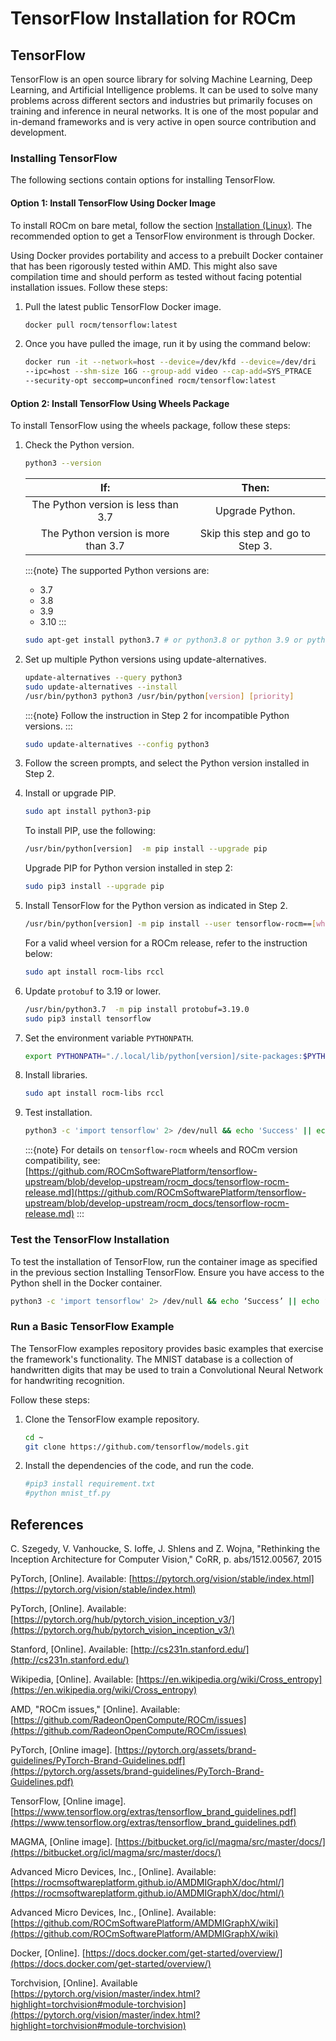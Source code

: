 # TensorFlow Installation for ROCm

## TensorFlow

TensorFlow is an open source library for solving Machine Learning,
Deep Learning, and Artificial Intelligence problems. It can be used to solve
many problems across different sectors and industries but primarily focuses on
training and inference in neural networks. It is one of the most popular and
in-demand frameworks and is very active in open source contribution and
development.

### Installing TensorFlow

The following sections contain options for installing TensorFlow.

#### Option 1: Install TensorFlow Using Docker Image

To install ROCm on bare metal, follow the section
[Installation (Linux)](../../deploy/linux/install.md). The recommended option to
get a TensorFlow environment is through Docker.

Using Docker provides portability and access to a prebuilt Docker container that
has been rigorously tested within AMD. This might also save compilation time and
should perform as tested without facing potential installation issues.
Follow these steps:

1. Pull the latest public TensorFlow Docker image.

   ```bash
   docker pull rocm/tensorflow:latest
   ```

2. Once you have pulled the image, run it by using the command below:

   ```bash
   docker run -it --network=host --device=/dev/kfd --device=/dev/dri
   --ipc=host --shm-size 16G --group-add video --cap-add=SYS_PTRACE
   --security-opt seccomp=unconfined rocm/tensorflow:latest
   ```

#### Option 2: Install TensorFlow Using Wheels Package

To install TensorFlow using the wheels package, follow these steps:

1. Check the Python version.

   ```bash
   python3 --version
   ```

   | If:                                 | Then:                            |
   |:-----------------------------------:|:--------------------------------:|
   | The Python version is less than 3.7 | Upgrade Python.                  |
   | The Python version is more than 3.7 | Skip this step and go to Step 3. |

   :::{note}
   The supported Python versions are:

   - 3.7
   - 3.8
   - 3.9
   - 3.10
   :::

   ```bash
   sudo apt-get install python3.7 # or python3.8 or python 3.9 or python 3.10
   ```

2. Set up multiple Python versions using update-alternatives.

   ```bash
   update-alternatives --query python3
   sudo update-alternatives --install
   /usr/bin/python3 python3 /usr/bin/python[version] [priority]
   ```

   :::{note}
   Follow the instruction in Step 2 for incompatible Python versions.
   :::

   ```bash
   sudo update-alternatives --config python3
   ```

3. Follow the screen prompts, and select the Python version installed in Step 2.

4. Install or upgrade PIP.

   ```bash
   sudo apt install python3-pip
   ```

   To install PIP, use the following:

   ```bash
   /usr/bin/python[version]  -m pip install --upgrade pip
   ```

   Upgrade PIP for Python version installed in step 2:

   ```bash
   sudo pip3 install --upgrade pip
   ```

5. Install TensorFlow for the Python version as indicated in Step 2.

   ```bash
   /usr/bin/python[version] -m pip install --user tensorflow-rocm==[wheel-version] --upgrade
   ```

   For a valid wheel version for a ROCm release, refer to the instruction below:

   ```bash
   sudo apt install rocm-libs rccl
   ```

6. Update `protobuf` to 3.19 or lower.

   ```bash
   /usr/bin/python3.7  -m pip install protobuf=3.19.0
   sudo pip3 install tensorflow
   ```

7. Set the environment variable `PYTHONPATH`.

   ```bash
   export PYTHONPATH="./.local/lib/python[version]/site-packages:$PYTHONPATH"  #Use same python version as in step 2
   ```

8. Install libraries.

   ```bash
   sudo apt install rocm-libs rccl
   ```

9. Test installation.

   ```bash
   python3 -c 'import tensorflow' 2> /dev/null && echo 'Success' || echo 'Failure'
   ```

   :::{note}
   For details on `tensorflow-rocm` wheels and ROCm version compatibility, see:
   [https://github.com/ROCmSoftwarePlatform/tensorflow-upstream/blob/develop-upstream/rocm_docs/tensorflow-rocm-release.md](https://github.com/ROCmSoftwarePlatform/tensorflow-upstream/blob/develop-upstream/rocm_docs/tensorflow-rocm-release.md)
   :::

### Test the TensorFlow Installation

To test the installation of TensorFlow, run the container image as specified in
the previous section Installing TensorFlow. Ensure you have access to the Python
shell in the Docker container.

```bash
python3 -c 'import tensorflow' 2> /dev/null && echo ‘Success’ || echo ‘Failure’
```

### Run a Basic TensorFlow Example

The TensorFlow examples repository provides basic examples that exercise the
framework's functionality. The MNIST database is a collection of handwritten
digits that may be used to train a Convolutional Neural Network for handwriting
recognition.

Follow these steps:

1. Clone the TensorFlow example repository.

   ```bash
   cd ~
   git clone https://github.com/tensorflow/models.git
   ```

2. Install the dependencies of the code, and run the code.

   ```bash
   #pip3 install requirement.txt
   #python mnist_tf.py
   ```

## References

C. Szegedy, V. Vanhoucke, S. Ioffe, J. Shlens and Z. Wojna, "Rethinking the Inception Architecture for Computer Vision," CoRR, p. abs/1512.00567, 2015

PyTorch, \[Online\]. Available: [https://pytorch.org/vision/stable/index.html](https://pytorch.org/vision/stable/index.html)

PyTorch, \[Online\]. Available: [https://pytorch.org/hub/pytorch_vision_inception_v3/](https://pytorch.org/hub/pytorch_vision_inception_v3/)

Stanford, \[Online\]. Available: [http://cs231n.stanford.edu/](http://cs231n.stanford.edu/)

Wikipedia, \[Online\]. Available: [https://en.wikipedia.org/wiki/Cross_entropy](https://en.wikipedia.org/wiki/Cross_entropy)

AMD, "ROCm issues," \[Online\]. Available: [https://github.com/RadeonOpenCompute/ROCm/issues](https://github.com/RadeonOpenCompute/ROCm/issues)

PyTorch, \[Online image\]. [https://pytorch.org/assets/brand-guidelines/PyTorch-Brand-Guidelines.pdf](https://pytorch.org/assets/brand-guidelines/PyTorch-Brand-Guidelines.pdf)

TensorFlow, \[Online image\]. [https://www.tensorflow.org/extras/tensorflow_brand_guidelines.pdf](https://www.tensorflow.org/extras/tensorflow_brand_guidelines.pdf)

MAGMA, \[Online image\]. [https://bitbucket.org/icl/magma/src/master/docs/](https://bitbucket.org/icl/magma/src/master/docs/)

Advanced Micro Devices, Inc., \[Online\]. Available: [https://rocmsoftwareplatform.github.io/AMDMIGraphX/doc/html/](https://rocmsoftwareplatform.github.io/AMDMIGraphX/doc/html/)

Advanced Micro Devices, Inc., \[Online\]. Available: [https://github.com/ROCmSoftwarePlatform/AMDMIGraphX/wiki](https://github.com/ROCmSoftwarePlatform/AMDMIGraphX/wiki)

Docker, \[Online\]. [https://docs.docker.com/get-started/overview/](https://docs.docker.com/get-started/overview/)

Torchvision, \[Online\]. Available [https://pytorch.org/vision/master/index.html?highlight=torchvision#module-torchvision](https://pytorch.org/vision/master/index.html?highlight=torchvision#module-torchvision)
